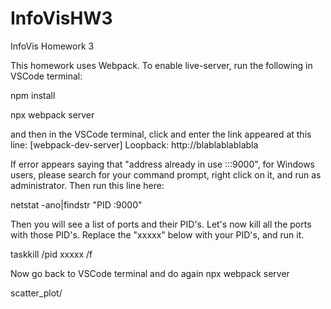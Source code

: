 # InfoVisHW3
InfoVis Homework 3

This homework uses Webpack. To enable live-server, run the following in VSCode terminal:

npm install

npx webpack server

and then in the VSCode terminal, click and enter the link appeared at this line: [webpack-dev-server] Loopback: http://blablablablabla

If error appears saying that "address already in use :::9000", for Windows users, please search for your command prompt, right click on it, and run as administrator. Then run this line here:

netstat -ano|findstr "PID :9000"

Then you will see a list of ports and their PID's. Let's now kill all the ports with those PID's. Replace the "xxxxx" below with your PID's, and run it.

taskkill /pid xxxxx /f

Now go back to VSCode terminal and do again npx webpack server

scatter_plot/
